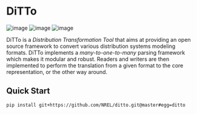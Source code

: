# DiTTo

![image](https://travis-ci.org/NREL/ditto.svg?branch=master)
![image](https://badges.gitter.im/NREL/ditto.png)
![image](https://img.shields.io/badge/docs-ready-blue.svg)

DiTTo is a _Distribution Transformation Tool_ that aims at providing an open source framework to convert various distribution systems modeling formats.
DiTTo implements a _many-to-one-to-many_ parsing framework which makes it modular and robust.
Readers and writers are then implemented to perform the translation from a given format to the core representation, or the other way around.


## Quick Start

```bash
pip install git+https://github.com/NREL/ditto.git@master#egg=ditto
```

